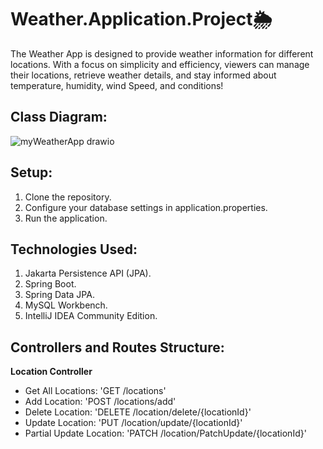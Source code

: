# Weather.Application.Project🌦️

The Weather App is designed to provide weather information for different 
locations. With a focus on simplicity and efficiency, viewers can manage their locations, 
retrieve weather details, and stay informed about temperature, humidity, wind Speed, and conditions!


## Class Diagram:

![myWeatherApp drawio](https://github.com/raghadib6666/Weather.Application.Project/assets/145933448/e42b92a8-e28e-42d1-93eb-466d2ac56868)

## Setup:

1) Clone the repository.
2) Configure your database settings in application.properties.
3) Run the application.

## Technologies Used:

1) Jakarta Persistence API (JPA).
2) Spring Boot.
3) Spring Data JPA.
4) MySQL Workbench.
5) IntelliJ IDEA Community Edition.

## Controllers and Routes Structure:

**Location Controller** 
  
- Get All Locations: 'GET /locations'
- Add Location: 'POST /locations/add'
- Delete Location: 'DELETE /location/delete/{locationId}'
- Update Location: 'PUT /location/update/{locationId}'
- Partial Update Location: 'PATCH /location/PatchUpdate/{locationId}'

